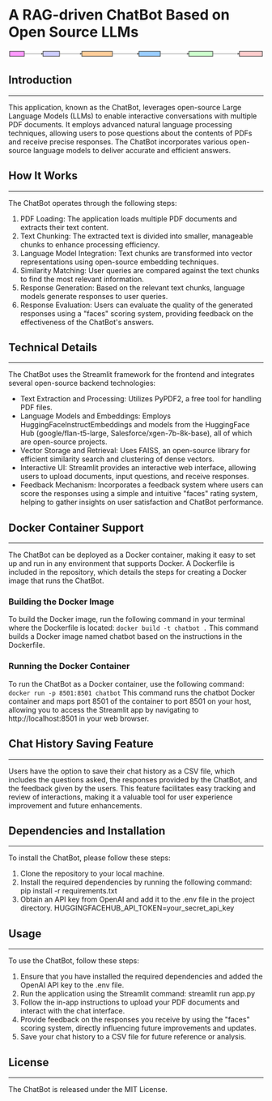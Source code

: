 # A RAG-driven ChatBot Based on Open Source LLMs

![ChatBot App Diagram](./docs/d-W3SuscVT.svg)

## Introduction
------------
This application, known as the ChatBot, leverages open-source Large Language Models (LLMs) to enable interactive conversations with multiple PDF documents. It employs advanced natural language processing techniques, allowing users to pose questions about the contents of PDFs and receive precise responses. The ChatBot incorporates various open-source language models to deliver accurate and efficient answers.

## How It Works
------------
The ChatBot operates through the following steps:
1. PDF Loading: The application loads multiple PDF documents and extracts their text content.
2. Text Chunking: The extracted text is divided into smaller, manageable chunks to enhance processing efficiency.
3. Language Model Integration: Text chunks are transformed into vector representations using open-source embedding techniques.
4. Similarity Matching: User queries are compared against the text chunks to find the most relevant information.
5. Response Generation: Based on the relevant text chunks, language models generate responses to user queries.
6. Response Evaluation: Users can evaluate the quality of the generated responses using a "faces" scoring system, providing feedback on the effectiveness of the ChatBot's answers.

## Technical Details
------------
The ChatBot uses the Streamlit framework for the frontend and integrates several open-source backend technologies:
- Text Extraction and Processing: Utilizes PyPDF2, a free tool for handling PDF files.
- Language Models and Embeddings: Employs HuggingFaceInstructEmbeddings and models from the HuggingFace Hub (google/flan-t5-large, Salesforce/xgen-7b-8k-base), all of which are open-source projects.
- Vector Storage and Retrieval: Uses FAISS, an open-source library for efficient similarity search and clustering of dense vectors.
- Interactive UI: Streamlit provides an interactive web interface, allowing users to upload documents, input questions, and receive responses.
- Feedback Mechanism: Incorporates a feedback system where users can score the responses using a simple and intuitive "faces" rating system, helping to gather insights on user satisfaction and ChatBot performance.

## Docker Container Support
------------
The ChatBot can be deployed as a Docker container, making it easy to set up and run in any environment that supports Docker. A Dockerfile is included in the repository, which details the steps for creating a Docker image that runs the ChatBot.
### Building the Docker Image
To build the Docker image, run the following command in your terminal where the Dockerfile is located:
``` docker build -t chatbot . ```
This command builds a Docker image named chatbot based on the instructions in the Dockerfile.
### Running the Docker Container
To run the ChatBot as a Docker container, use the following command:
``` docker run -p 8501:8501 chatbot ```
This command runs the chatbot Docker container and maps port 8501 of the container to port 8501 on your host, allowing you to access the Streamlit app by navigating to http://localhost:8501 in your web browser.

## Chat History Saving Feature
------------
Users have the option to save their chat history as a CSV file, which includes the questions asked, the responses provided by the ChatBot, and the feedback given by the users. This feature facilitates easy tracking and review of interactions, making it a valuable tool for user experience improvement and future enhancements.

## Dependencies and Installation
------------
To install the ChatBot, please follow these steps:
1. Clone the repository to your local machine.
2. Install the required dependencies by running the following command:
   pip install -r requirements.txt
3. Obtain an API key from OpenAI and add it to the .env file in the project directory.
   HUGGINGFACEHUB_API_TOKEN=your_secret_api_key

## Usage
-----
To use the ChatBot, follow these steps:
1. Ensure that you have installed the required dependencies and added the OpenAI API key to the .env file.
2. Run the application using the Streamlit command:
   streamlit run app.py
3. Follow the in-app instructions to upload your PDF documents and interact with the chat interface.
4. Provide feedback on the responses you receive by using the "faces" scoring system, directly influencing future improvements and updates.
5. Save your chat history to a CSV file for future reference or analysis.


## License
-------
The ChatBot is released under the MIT License.
